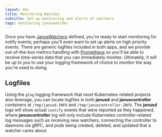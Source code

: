 ```yaml
---
layout: doc
title: Monitoring Watches
subtitle: Set up monitoring and alerts of watchers
tags: monitoring januswatcher
---
```


Once you have [JanusWatchers]({{site.baseurl}}/docs/januswatcher/) defined,
you're ready to start monitoring for notify events; perhaps you'll even want to
set up alerts on high priority events. There are generic logfiles included in
both apps, and we provide out-of-the-box metrics handling with
[Prometheus](https://prometheus.io) so you'll be able to receive time-series
data that you can immediately monitor. Ultimately, it will be up to you to use
your logging framework of choice to monitor the way you're used to doing.

## Logfiles

Using the `glog` logging framework that most Kubernetes-related projects also
leverage, you can locate logfiles in both **janusd** and **januscontroller**
containers at `/tmp/janusd.INFO` and `/tmp/januscontroller.INFO`. The
**janusd** logs will show actual `inotify` events that were reported as they
happened, where **januscontroller** log will only include Kubernetes
controller-related log messages such as receiving new watchers, connecting the
controller to daemons via gRPC, and pods being created, deleted, and updated
that a watcher cares about.
